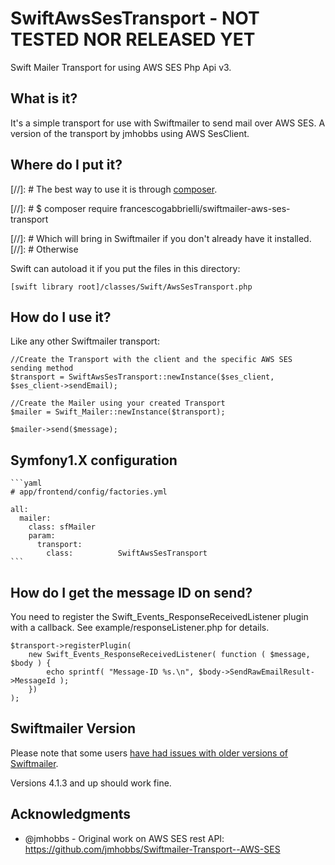 # SwiftAwsSesTransport - NOT TESTED NOR RELEASED YET
Swift Mailer Transport for using AWS SES Php Api v3.

## What is it?
It's a simple transport for use with Swiftmailer to send mail over AWS SES.
A version of the transport by jmhobbs using AWS SesClient.

## Where do I put it?
[//]: # The best way to use it is through [composer](https://getcomposer.org/).

[//]: #    $ composer require francescogabbrielli/swiftmailer-aws-ses-transport

[//]: # Which will bring in Swiftmailer if you don't already have it installed.
[//]: # Otherwise




Swift can autoload it if you put the files in this directory:

    [swift library root]/classes/Swift/AwsSesTransport.php

## How do I use it?

Like any other Swiftmailer transport:

    //Create the Transport with the client and the specific AWS SES sending method 
    $transport = SwiftAwsSesTransport::newInstance($ses_client, $ses_client->sendEmail);
  
    //Create the Mailer using your created Transport
    $mailer = Swift_Mailer::newInstance($transport);
    
    $mailer->send($message);

## Symfony1.X configuration

    ```yaml
    # app/frontend/config/factories.yml

    all:
      mailer:
        class: sfMailer
        param:
          transport:
            class:          SwiftAwsSesTransport
    ```

## How do I get the message ID on send?

You need to register the Swift_Events_ResponseReceivedListener plugin with a callback.  See example/responseListener.php for details.

    $transport->registerPlugin(
    	new Swift_Events_ResponseReceivedListener( function ( $message, $body ) {
    		echo sprintf( "Message-ID %s.\n", $body->SendRawEmailResult->MessageId );
    	})
    );

## Swiftmailer Version

Please note that some users [have had issues with older versions of Swiftmailer](https://github.com/jmhobbs/Swiftmailer-Transport--AWS-SES/issues/13).

Versions 4.1.3 and up should work fine.

## Acknowledgments
* @jmhobbs - Original work on AWS SES rest API: https://github.com/jmhobbs/Swiftmailer-Transport--AWS-SES
